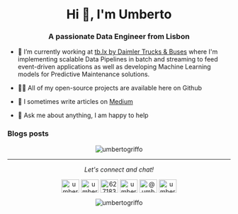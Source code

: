 <h1 align="center">Hi 👋, I'm Umberto</h1>
<h3 align="center">A passionate Data Engineer from Lisbon</h3>

- 🔭 I’m currently working at [tb.lx by Daimler Trucks & Buses](https://tblx.io/) where I'm implementing scalable Data Pipelines in batch and streaming to feed event-driven applications as well as developing Machine Learning models for Predictive Maintenance solutions.

- 👨‍💻 All of my open-source projects are available here on Github

- 📝 I sometimes write articles on [Medium](https://medium.com/@umberto.griffo)

- 💬  Ask me about anything, I am happy to help

### Blogs posts
<!-- BLOG-POST-LIST:START -->
<!-- BLOG-POST-LIST:END -->

<p align="center"><img align="center" src="https://github-readme-stats.vercel.app/api/top-langs?username=umbertogriffo&show_icons=true&locale=en&layout=compact" alt="umbertogriffo" /></p>

<!-- <p>&nbsp;<img align="center" src="https://github-readme-stats.vercel.app/api?username=umbertogriffo&show_icons=true&locale=en" alt="umbertogriffo" /></p> -->

<hr>
<p align="center">
  <i>Let's connect and chat!</i>
  <p align="center">
    <a href="https://twitter.com/umbertogriffo" target="blank"><img align="center" src="https://cdn.jsdelivr.net/npm/simple-icons@3.0.1/icons/twitter.svg" alt="umbertogriffo" height="30" width="40" /></a>
<a href="https://linkedin.com/in/umbertogriffo" target="blank"><img align="center" src="https://cdn.jsdelivr.net/npm/simple-icons@3.0.1/icons/linkedin.svg" alt="umbertogriffo" height="30" width="40" /></a>
<a href="https://stackoverflow.com/users/6271839" target="blank"><img align="center" src="https://cdn.jsdelivr.net/npm/simple-icons@3.0.1/icons/stackoverflow.svg" alt="6271839" height="30" width="40" /></a>
<a href="https://kaggle.com/umbertogriffo" target="blank"><img align="center" src="https://cdn.jsdelivr.net/npm/simple-icons@3.0.1/icons/kaggle.svg" alt="umbertogriffo" height="30" width="40" /></a>
<a href="https://medium.com/@umberto.griffo" target="blank"><img align="center" src="https://cdn.jsdelivr.net/npm/simple-icons@3.0.1/icons/medium.svg" alt="@umberto.griffo" height="30" width="40" /></a>
<a href="https://www.hackerrank.com/umberto_griffo" target="blank"><img align="center" src="https://cdn.jsdelivr.net/npm/simple-icons@3.0.1/icons/hackerrank.svg" alt="umberto_griffo" height="30" width="40" /></a>
</p>

<p align="center"> <img src="https://komarev.com/ghpvc/?username=umbertogriffo&label=Profile%20views&color=0e75b6&style=flat" alt="umbertogriffo" /> </p>

